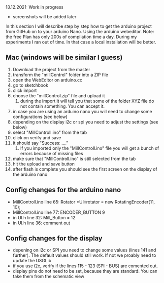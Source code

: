 13.12.2021: Work in progress
- screenshots will be added later

In this section I will describe step by step how to get the arduino project from GitHub on to your arduino Nano. Using the arduino webeditor.
Note: the free Plan has only 200s of compilation time a day. During my experiments I ran out of time. In that case a local installation will be better.

## Mac (windows will be similar I guess)

1. Download the project from the master
1. transform the "millControl" folder into a ZIP file
1. open the WebEditor on arduino.cc
1. go to sketchbook
1. click import
1. choose the "millControl.zip" file and upload it
    1. during the import it will tell you that some of the folder XYZ file do not contain something. You can accept it.
1. in case you are using an arduino nano you will need to change some configurations (see below)
1. depending on the display i2c or spi you need to adjust the settings (see below)
1. select "MillControll.ino" from the tab
2. click on verify and save
3. it should say "Success: ...."
   1. If you imported only the "MillControll.ino" file you will get a bunch of errors because of missing files
4. make sure that "MillControll.ino" is still selected from the tab
5. hit the upload and save button
6. after flash is complete you should see the first screen on the display of the arduino nano


## Config changes for the arduino nano
- MillControll.ino line 65: Rotator *UI::rotator = new RotatingEncoder(11, 10); 
- MillControll.ino line 77: ENCODER_BUTTON 9 
- in UI.h line 32: Mill_Button = 12
- in UI.h line 36: comment out

## Config changes for the display
- depening on i2c or SPI you need to change some values (lines 141 and further). The default values should still work. If not we proably need to update the U8GLib
- if you use i2c, verify if the lines 115 - 123 (SPI - BUS) are comented out.
- display pins do not need to be set, because they are standard. You can take them from the schematic view

